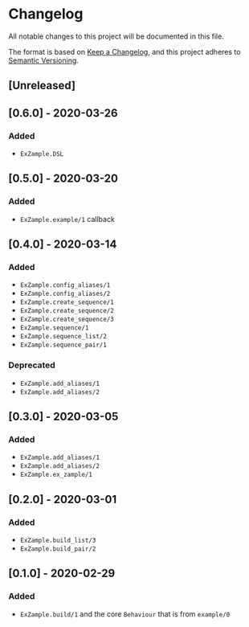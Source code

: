 # Changelog
All notable changes to this project will be documented in this file.

The format is based on [Keep a Changelog](https://keepachangelog.com/en/1.0.0/),
and this project adheres to [Semantic Versioning](https://semver.org/spec/v2.0.0.html).

## [Unreleased]

## [0.6.0] - 2020-03-26

### Added

- `ExZample.DSL`

## [0.5.0] - 2020-03-20

### Added
- `ExZample.example/1` callback

## [0.4.0] - 2020-03-14

### Added
- `ExZample.config_aliases/1`
- `ExZample.config_aliases/2`
- `ExZample.create_sequence/1`
- `ExZample.create_sequence/2`
- `ExZample.create_sequence/3`
- `ExZample.sequence/1`
- `ExZample.sequence_list/2`
- `ExZample.sequence_pair/1`

### Deprecated
- `ExZample.add_aliases/1`
- `ExZample.add_aliases/2`

## [0.3.0] - 2020-03-05

### Added
- `ExZample.add_aliases/1`
- `ExZample.add_aliases/2`
- `ExZample.ex_zample/1`

## [0.2.0] - 2020-03-01

### Added
- `ExZample.build_list/3`
- `ExZample.build_pair/2`

## [0.1.0] - 2020-02-29
### Added
- `ExZample.build/1` and the core `Behaviour` that is from `example/0`
